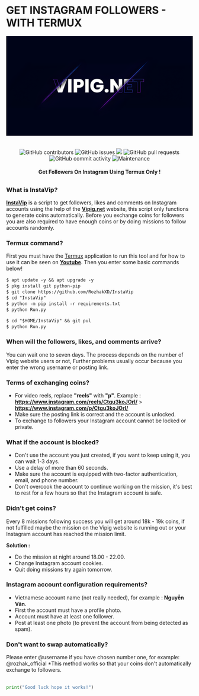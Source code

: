 # GET INSTAGRAM FOLLOWERS - WITH TERMUX
<div align="center">
  <img src="Data/Vipig.png">
  <br>
  <br>
  <p>
    <img alt="GitHub contributors" src="https://img.shields.io/github/contributors/rozhakxd/InstaVip">
    <img alt="GitHub issues" src="https://img.shields.io/github/issues/rozhakxd/InstaVip">
    <img src="https://img.shields.io/badge/PRs-welcome-brightgreen.svg?style=shields">
    <img alt="GitHub pull requests" src="https://img.shields.io/github/issues-pr/rozhakxd/InstaVip">
    <img alt="GitHub commit activity" src="https://img.shields.io/github/commit-activity/m/rozhakxd/InstaVip">
    <img alt="Maintenance" src="https://img.shields.io/maintenance/no/2023">
  </p>
  <h4> Get Followers On Instagram Using Termux Only ! </h4>
</div>

##

### What is InstaVip?
[**InstaVip**](https://github.com/RozhakXD/InstaVip) is a script to get followers, likes and comments on Instagram accounts using the help of the [**Vipig.net**](https://vipig.net) website, this script only functions to generate coins automatically. Before you exchange coins for followers you are also required to have enough coins or by doing missions to follow accounts randomly.

### Termux command?
First you must have the [Termux](https://f-droid.org/repo/com.termux_118.apk) application to run this tool and for how to use it can be seen on [**Youtube**](https://youtu.be/ZE4qk92wpuU). Then you enter some basic commands below!
```
$ apt update -y && apt upgrade -y
$ pkg install git python-pip
$ git clone https://github.com/RozhakXD/InstaVip
$ cd "InstaVip"
$ python -m pip install -r requirements.txt
$ python Run.py
```

```
$ cd "$HOME/InstaVip" && git pul
$ python Run.py
```

### When will the followers, likes, and comments arrive?
You can wait one to seven days. The process depends on the number of Vipig website users or not, Further problems usually occur because you enter the wrong username or posting link.

### Terms of exchanging coins?

- For video reels, replace **"reels"** with **"p"**. Example : **https://www.instagram.com/reels/Ctgu3koJOrl/** > **https://www.instagram.com/p/Ctgu3koJOrl/**
- Make sure the posting link is correct and the account is unlocked.
- To exchange to followers your Instagram account cannot be locked or private.

### What if the account is blocked?

- Don't use the account you just created, if you want to keep using it, you can wait 1-3 days.
- Use a delay of more than 60 seconds.
- Make sure the account is equipped with two-factor authentication, email, and phone number.
- Don't overcook the account to continue working on the mission, it's best to rest for a few hours so that the Instagram account is safe.

### Didn't get coins?
Every 8 missions following success you will get around 18k - 19k coins, if not fulfilled maybe the mission on the Vipig website is running out or your Instagram account has reached the mission limit.

**Solution :**
- Do the mission at night around 18.00 - 22.00.
- Change Instagram account cookies.
- Quit doing missions try again tomorrow.

### Instagram account configuration requirements?

- Vietnamese account name (not really needed), for example : **Nguyễn Văn**.
- First the account must have a profile photo.
- Account must have at least one follower.
- Post at least one photo (to prevent the account from being detected as spam).

### Don't want to swap automatically?
Please enter @username if you have chosen number one, for example: @rozhak_official *This method works so that your coins don't automatically exchange to followers.

##
```python
print("Good luck hope it works!")
```
##
